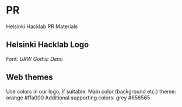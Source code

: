 PR
==

Helsinki Hacklab PR Materials

Helsinki Hacklab Logo
-

Font: *URW Gothic Demi*

Web themes
-

Use colors in our logo, if suitable.
Main color (background etc.) theme: orange #ffa000
Additional supporting colors: grey #656565
